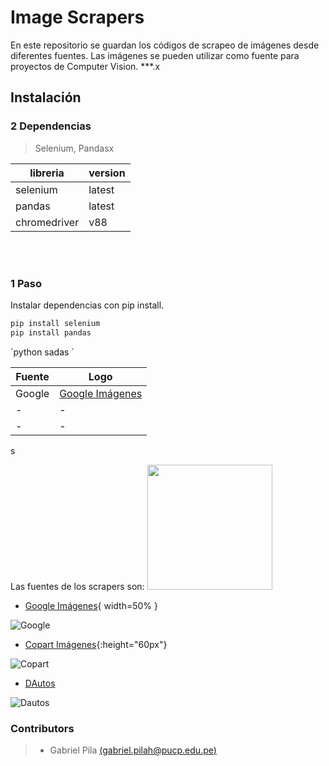 # Image Scrapers

En este repositorio se guardan los códigos de scrapeo de imágenes desde diferentes fuentes. Las imágenes se pueden utilizar como fuente para proyectos de Computer Vision.
***.x
## Instalación
### 2 Dependencias
> Selenium, Pandasx
 
| libreria | version |
| --- | --- |
| selenium | latest |
| pandas | latest |
| chromedriver | v88 |
<br><br>


### 1 Paso
Instalar dependencias con pip install.

```python
pip install selenium
pip install pandas
```

´python 
sadas
´

| Fuente | Logo |
| --- | --- |
|Google|[Google Imágenes](https://www.google.com/search?q=google&safe=strict&sxsrf=ALeKk02euq12kn1xvh8vaTbBw79bCfxgng:1616340910964&source=lnms&tbm=isch&sa=X&ved=2ahUKEwjOwtWO28HvAhU-J7kGHXL9CZsQ_AUoAnoECAgQBA&biw=1782&bih=880)|
|-|-|
|-|-|
 s

Las fuentes de los scrapers son:
<img src="(https://www.google.com/images/branding/googlelogo/1x/googlelogo_color_272x92dp.png" width="200">

- [Google Imágenes](https://www.google.com/search?q=google&safe=strict&sxsrf=ALeKk02euq12kn1xvh8vaTbBw79bCfxgng:1616340910964&source=lnms&tbm=isch&sa=X&ved=2ahUKEwjOwtWO28HvAhU-J7kGHXL9CZsQ_AUoAnoECAgQBA&biw=1782&bih=880){ width=50% }

![Google](https://www.google.com/images/branding/googlelogo/1x/googlelogo_color_272x92dp.png)
- [Copart Imágenes](https://www.copart.com/vehicleFinder/){:height="60px"}

![Copart](https://www.copart.com/images/logo.svg)
- [DAutos](https://www.dautos.pe/) 

![Dautos](https://www.dautos.pe/images/logo.png)



### Contributors
> - Gabriel Pila [(gabriel.pilah@pucp.edu.pe)](gabriel.pilah@pucp.edu.pe)
